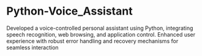 # Python-Voice_Assistant
Developed a voice-controlled personal assistant using Python, integrating speech recognition, web browsing, and application control. Enhanced user experience with robust error handling and recovery mechanisms for seamless interaction
